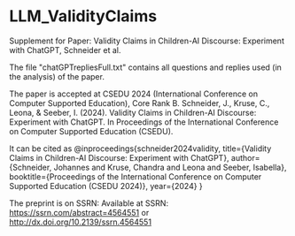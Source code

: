 # LLM_ValidityClaims
Supplement for Paper: Validity Claims in Children-AI Discourse: Experiment with ChatGPT, Schneider et al.


The file "chatGPTrepliesFull.txt" contains all questions and replies used (in the analysis) of the paper.

The paper is accepted at CSEDU 2024 (International Conference on Computer Supported Education), Core Rank B.
Schneider, J., Kruse, C., Leona, & Seeber, I. (2024). Validity Claims in Children-AI Discourse: Experiment with ChatGPT. In Proceedings of the International Conference on Computer Supported Education (CSEDU).

It can be cited as
@inproceedings{schneider2024validity,
  title={Validity Claims in Children-AI Discourse: Experiment with ChatGPT},
  author={Schneider, Johannes and Kruse, Chandra and Leona and Seeber, Isabella},
  booktitle={Proceedings of the International Conference on Computer Supported Education (CSEDU 2024)},
  year={2024}
}

The preprint is on SSRN: Available at SSRN: https://ssrn.com/abstract=4564551 or http://dx.doi.org/10.2139/ssrn.4564551
